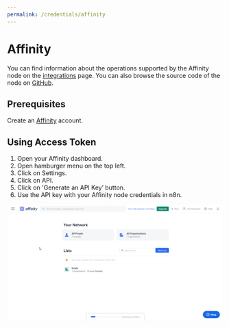 ```yaml
---
permalink: /credentials/affinity
---
```


# Affinity

You can find information about the operations supported by the Affinity node on the [integrations](https://n8n.io/integrations/n8n-nodes-base.affinity) page. You can also browse the source code of the node on [GitHub](https://github.com/n8n-io/n8n/tree/master/packages/nodes-base/nodes/Affinity).

## Prerequisites

Create an [Affinity](https://www.affinity.co/) account.

## Using Access Token

1. Open your Affinity dashboard.
2. Open hamburger menu on the top left.
3. Click on Settings.
4. Click on API.
5. Click on 'Generate an API Key’ button.
6. Use the API key with your Affinity node credentials in n8n.


![Getting Affinity credentials](./using-access-token.gif)
